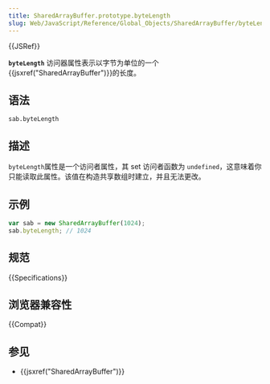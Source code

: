 ```yaml
---
title: SharedArrayBuffer.prototype.byteLength
slug: Web/JavaScript/Reference/Global_Objects/SharedArrayBuffer/byteLength
---
```


{{JSRef}}

**`byteLength`** 访问器属性表示以字节为单位的一个{{jsxref("SharedArrayBuffer")}}的长度。

## 语法

```plain
sab.byteLength
```

## 描述

`byteLength`属性是一个访问者属性，其 set 访问者函数为 `undefined`，这意味着你只能读取此属性。该值在构造共享数组时建立，并且无法更改。

## 示例

```js
var sab = new SharedArrayBuffer(1024);
sab.byteLength; // 1024
```

## 规范

{{Specifications}}

## 浏览器兼容性

{{Compat}}

## 参见

- {{jsxref("SharedArrayBuffer")}}

